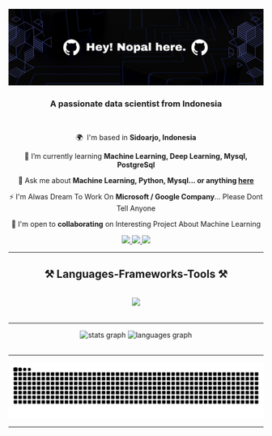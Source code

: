 ![](https://github.com/nopal-fz/Nopal-Fz/blob/main/Header-image.png)

<h3 align="center">A passionate data scientist from Indonesia</h3>

<br/>

<div align="center">
 
 🌍  I'm based in **Sidoarjo, Indonesia**
 
 🧠 I’m currently learning **Machine Learning, Deep Learning, Mysql, PostgreSql**

 💬 Ask me about **Machine Learning, Python, Mysql... or anything [here](https://github.com/Nopal-Fz/Nopal-Fz/issues)**

 ⚡ I'm Alwas Dream To Work On **Microsoft / Google Company**... Please Dont Tell Anyone

 🤝 I'm open to **collaborating** on Interesting Project About Machine Learning

 </div>

<div align="center"> 
  <a href="mailto:naufalfaiznugraha2005@gmail.com">
    <img src="https://img.shields.io/badge/Gmail-333333?style=for-the-badge&logo=gmail&logoColor=red" />
  </a>
  <a href="https://linkedin.com/in/naufal-faiz-nugraha-867534292" target="_blank">
    <img src="https://img.shields.io/badge/LinkedIn-0077B5?style=for-the-badge&logo=linkedin&logoColor=white" target="_blank" />
  </a>
  <a href="https://instagram.com/in/nopalf__" target="_blank">
    <img src="https://img.shields.io/badge/Instagram-E4405F?style=for-the-badge&logo=instagram&logoColor=white" target="_blank" />
  </a>
</div>

 <hr/>
 
<h2 align="center">⚒️ Languages-Frameworks-Tools ⚒️</h2>
<br/>
<div align="center">
    <img src="https://skillicons.dev/icons?i=anaconda,azure,vscode,github,figma,mysql,py,sqlite,postgres,tensorflow,mongodb,sklearn&perline=6" /><br>
</div>

<br/>
<hr/>

<div align="center">
  <img src="https://github-readme-stats.vercel.app/api?username=nopal-fz&hide_title=false&hide_rank=false&show_icons=true&include_all_commits=true&count_private=true&disable_animations=false&theme=dracula&locale=en&hide_border=false&order=1" height="150" alt="stats graph"  />
  <img src="https://github-readme-stats.vercel.app/api/top-langs?username=nopal-fz&locale=en&hide_title=false&layout=compact&card_width=320&langs_count=5&theme=dracula&hide_border=false&order=2" height="150" alt="languages graph"  />
</div>

<br/>
<hr/>

<img src="https://raw.githubusercontent.com/nopal-fz/nopal-fz/output/snake.svg" alt="Snake animation" />

<hr/>
